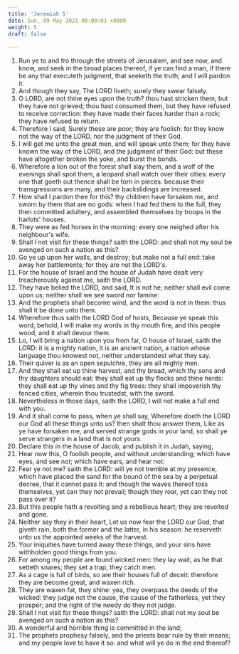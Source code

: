 ```yaml
---
title: 'Jeremiah 5'
date: Sun, 09 May 2021 00:00:01 +0000
weight: 5
draft: false
  
---
```


1. Run ye to and fro through the streets of Jerusalem, and see now, and know, and seek in the broad places thereof, if ye can find a man, if there be any that executeth judgment, that seeketh the truth; and I will pardon it.
2. And though they say, The LORD liveth; surely they swear falsely.
3. O LORD, are not thine eyes upon the truth? thou hast stricken them, but they have not grieved; thou hast consumed them, but they have refused to receive correction: they have made their faces harder than a rock; they have refused to return.
4. Therefore I said, Surely these are poor; they are foolish: for they know not the way of the LORD, nor the judgment of their God.
5. I will get me unto the great men, and will speak unto them; for they have known the way of the LORD, and the judgment of their God: but these have altogether broken the yoke, and burst the bonds.
6. Wherefore a lion out of the forest shall slay them, and a wolf of the evenings shall spoil them, a leopard shall watch over their cities: every one that goeth out thence shall be torn in pieces: because their transgressions are many, and their backslidings are increased.
7. How shall I pardon thee for this? thy children have forsaken me, and sworn by them that are no gods: when I had fed them to the full, they then committed adultery, and assembled themselves by troops in the harlots' houses.
8. They were as fed horses in the morning: every one neighed after his neighbour's wife.
9. Shall I not visit for these things? saith the LORD: and shall not my soul be avenged on such a nation as this?
10. Go ye up upon her walls, and destroy; but make not a full end: take away her battlements; for they are not the LORD's.
11. For the house of Israel and the house of Judah have dealt very treacherously against me, saith the LORD.
12. They have belied the LORD, and said, It is not he; neither shall evil come upon us; neither shall we see sword nor famine:
13. And the prophets shall become wind, and the word is not in them: thus shall it be done unto them.
14. Wherefore thus saith the LORD God of hosts, Because ye speak this word, behold, I will make my words in thy mouth fire, and this people wood, and it shall devour them.
15. Lo, I will bring a nation upon you from far, O house of Israel, saith the LORD: it is a mighty nation, it is an ancient nation, a nation whose language thou knowest not, neither understandest what they say.
16. Their quiver is as an open sepulchre, they are all mighty men.
17. And they shall eat up thine harvest, and thy bread, which thy sons and thy daughters should eat: they shall eat up thy flocks and thine herds: they shall eat up thy vines and thy fig trees: they shall impoverish thy fenced cities, wherein thou trustedst, with the sword.
18. Nevertheless in those days, saith the LORD, I will not make a full end with you.
19. And it shall come to pass, when ye shall say, Wherefore doeth the LORD our God all these things unto us? then shalt thou answer them, Like as ye have forsaken me, and served strange gods in your land, so shall ye serve strangers in a land that is not yours.
20. Declare this in the house of Jacob, and publish it in Judah, saying,
21. Hear now this, O foolish people, and without understanding; which have eyes, and see not; which have ears, and hear not:
22. Fear ye not me? saith the LORD: will ye not tremble at my presence, which have placed the sand for the bound of the sea by a perpetual decree, that it cannot pass it: and though the waves thereof toss themselves, yet can they not prevail; though they roar, yet can they not pass over it?
23. But this people hath a revolting and a rebellious heart; they are revolted and gone.
24. Neither say they in their heart, Let us now fear the LORD our God, that giveth rain, both the former and the latter, in his season: he reserveth unto us the appointed weeks of the harvest.
25. Your iniquities have turned away these things, and your sins have withholden good things from you.
26. For among my people are found wicked men: they lay wait, as he that setteth snares; they set a trap, they catch men.
27. As a cage is full of birds, so are their houses full of deceit: therefore they are become great, and waxen rich.
28. They are waxen fat, they shine: yea, they overpass the deeds of the wicked: they judge not the cause, the cause of the fatherless, yet they prosper; and the right of the needy do they not judge.
29. Shall I not visit for these things? saith the LORD: shall not my soul be avenged on such a nation as this?
30. A wonderful and horrible thing is committed in the land;
31. The prophets prophesy falsely, and the priests bear rule by their means; and my people love to have it so: and what will ye do in the end thereof?
